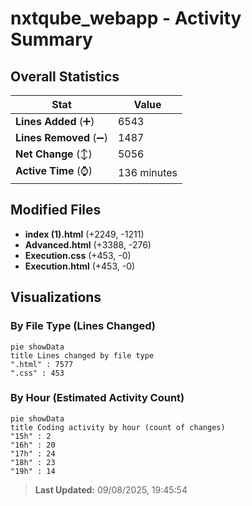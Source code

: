 # nxtqube_webapp - Activity Summary 

## Overall Statistics

| Stat                   | Value                                                             |
| ---------------------- | ----------------------------------------------------------------- |
| **Lines Added** (➕)   | 6543                                          |
| **Lines Removed** (➖) | 1487                                        |
| **Net Change** (↕)    | 5056                |
| **Active Time** (⌚)   | 136 minutes |


## Modified Files
- **index (1).html** (+2249, -1211)
- **Advanced.html** (+3388, -276)
- **Execution.css** (+453, -0)
- **Execution.html** (+453, -0)

## Visualizations

### By File Type (Lines Changed)

```mermaid
pie showData
title Lines changed by file type
".html" : 7577
".css" : 453
```

### By Hour (Estimated Activity Count)

```mermaid
pie showData
title Coding activity by hour (count of changes)
"15h" : 2
"16h" : 20
"17h" : 24
"18h" : 23
"19h" : 14
```


> **Last Updated:** 09/08/2025, 19:45:54